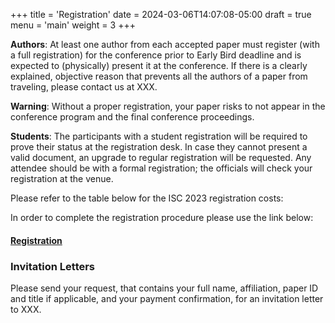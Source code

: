 +++
title = 'Registration'
date = 2024-03-06T14:07:08-05:00
draft = true
menu = 'main'
weight = 3
+++

**Authors**: At least one author from each accepted paper must register
(with a full registration) for the conference prior to Early Bird
deadline and is expected to (physically) present it at the conference.
If there is a clearly explained, objective reason that prevents all the
authors of a paper from traveling, please contact us at XXX. 
<!-- <isc23@rug.nl>. -->
**Warning**: Without a proper registration, your paper risks to not
appear in the conference program and the final conference proceedings.

**Students**: The participants with a student registration will be
required to prove their status at the registration desk. In case they
cannot present a valid document, an upgrade to regular registration will
be requested. Any attendee should be with a formal registration; the
officials will check your registration at the venue.

Please refer to the table below for the ISC 2023 registration costs:

<!-- | **Category** | **Early Bird (before October 12th)** | **Standard (until November 10th)** |
| :------------ | :---------------------------------- | :---------------------------------- |
| Student      | €480                                | €580                               |
| Regular      | €580                                | €680                               | -->

In order to complete the registration procedure please use the link
below:

#### **[Registration]()**

### Invitation Letters

Please send your request, that contains your full name, affiliation,
paper ID and title if applicable, and your payment confirmation, for an
invitation letter to XXX.